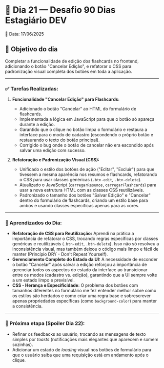 # 📒 Dia 21 — Desafio 90 Dias Estagiário DEV

📅 Data: 17/06/2025

## 🎯 Objetivo do dia
Completar a funcionalidade de edição dos flashcards no frontend, adicionando o botão "Cancelar Edição", e refatorar o CSS para padronização visual completa dos botões em toda a aplicação.

---

### ✅ Tarefas Realizadas:

1.  **Funcionalidade "Cancelar Edição" para Flashcards:**
    * Adicionado o botão "Cancelar" ao HTML do formulário de flashcards.
    * Implementada a lógica em JavaScript para que o botão só apareça durante a edição.
    * Garantido que o clique no botão limpa o formulário e restaura a interface para o modo de cadastro (escondendo o próprio botão e restaurando o texto do botão principal).
    * Corrigido o bug onde o botão de cancelar não era escondido após salvar uma edição com sucesso.

2.  **Refatoração e Padronização Visual (CSS):**
    * Unificado o estilo dos botões de ação ("Editar", "Excluir") para que tivessem a mesma aparência nos resumos e flashcards, refatorando o CSS para usar classes genéricas (`.btn-edit`, `.btn-delete`).
    * Atualizado o JavaScript (`carregarResumos`, `carregarFlashcards`) para usar a nova estrutura HTML com as classes CSS reutilizáveis.
    * Padronizado o tamanho dos botões "Salvar Edição" e "Cancelar" dentro do formulário de flashcards, criando um estilo base para ambos e usando classes específicas apenas para as cores.

---

### 🧠 Aprendizados do Dia:

* **Refatoração de CSS para Reutilização:** Aprendi na prática a importância de refatorar o CSS, trocando regras específicas por classes genéricas e reutilizáveis (`.btn-edit`, `.btn-delete`). Isso não só resolveu a inconsistência visual, mas também deixou o código mais limpo e fácil de manter (Princípio DRY - Don't Repeat Yourself).
* **Gerenciamento Completo do Estado da UI:** A necessidade de esconder o botão "Cancelar" após salvar a edição reforçou a importância de gerenciar *todos* os aspectos do estado da interface ao transicionar entre os modos (cadastro vs. edição), garantindo que a UI sempre volte a um estado limpo e previsível.
* **CSS - Herança e Especificidade:** O problema dos botões com tamanhos diferentes no formulário me fez entender melhor sobre como os estilos são herdados e como criar uma regra base e sobrescrever apenas propriedades específicas (como `background-color`) para manter a consistência.

---

### 🚀 Próxima etapa (Spoiler Dia 22):

* Refinar os feedbacks ao usuário, trocando as mensagens de texto simples por *toasts* (notificações mais elegantes que aparecem e somem sozinhas).
* Adicionar um estado de *loading* visual nos botões de formulário para que o usuário saiba que uma requisição está em andamento após o clique.